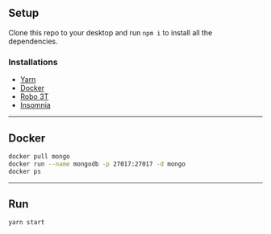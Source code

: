 ## Setup

Clone this repo to your desktop and run `npm i` to install all the dependencies.


### Installations

- [Yarn](https://yarnpkg.com/lang/en/docs/install/)
- [Docker](https://docs.docker.com/install/)
- [Robo 3T](https://robomongo.org/download)
- [Insomnia](https://insomnia.rest/download)

--- 

## Docker

```bash
docker pull mongo
docker run --name mongodb -p 27017:27017 -d mongo
docker ps
```

---

## Run

```bash
yarn start
```
